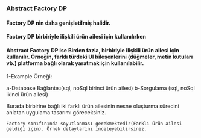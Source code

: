 ### Abstract Factory DP

#### Factory DP nin daha genişletilmiş halidir.
#### Factory DP birbiriyle ilişkili ürün ailesi için kullanılırken
#### Abstract Factory DP ise Birden fazla, birbiriyle ilişkili ürün ailesi için kullanılır. Örneğin, farklı türdeki UI bileşenlerini (düğmeler, metin kutuları vb.) platforma bağlı olarak yaratmak için kullanılabilir.


1-Example Örneği:

a-Database Bağlantısı(sql, noSql birinci ürün ailesi) 
b-Sorgulama (sql, noSql ikinci ürün ailesi)

Burada birbirine bağlı iki farklı ürün ailesinin nesne oluşturma sürecini anlatan uygulama tasarımı göreceksiniz.


    Factory sınıfınında soyutlanması gerekmektedir(Farklı ürün ailesi geldiği için). Örnek detaylarını inceleyebilirsiniz.

